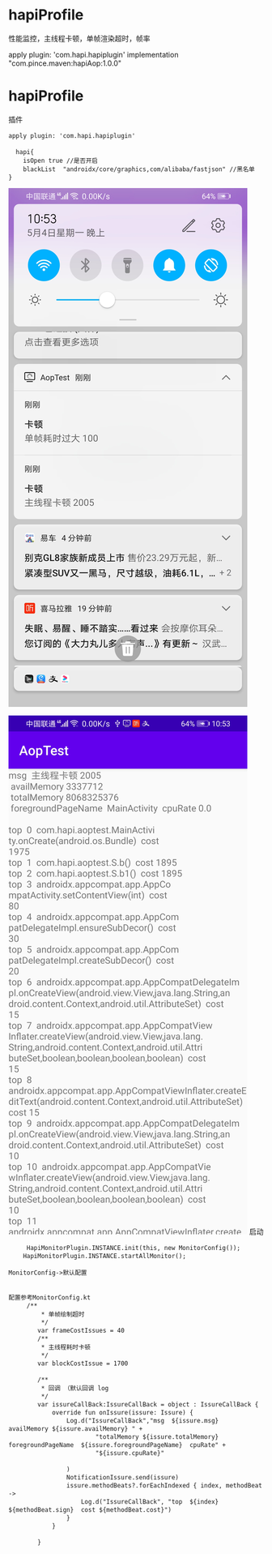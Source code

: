 # hapiProfile
性能监控，主线程卡顿，单帧渲染超时，帧率




apply plugin: 'com.hapi.hapiplugin'
implementation "com.pince.maven:hapiAop:1.0.0"
  

hapiProfile
===========

插件
    
    
    apply plugin: 'com.hapi.hapiplugin'
    
      hapi{
        isOpen true //是否开启
        blackList  "androidx/core/graphics,com/alibaba/fastjson" //黑名单
    }


![此处输入图片的描述][1]


![此处输入图片的描述][2]
启动
 

         HapiMonitorPlugin.INSTANCE.init(this, new MonitorConfig());
        HapiMonitorPlugin.INSTANCE.startAllMonitor();
    
    MonitorConfig->默认配置
     

    配置参考MonitorConfig.kt
         /**
             * 单帧绘制超时
             */
            var frameCostIssues = 40
            /**
             * 主线程耗时卡顿
             */
            var blockCostIssue = 1700
        
            /**
             * 回调 （默认回调 log
             */
            var issureCallBack:IssureCallBack = object : IssureCallBack {
                override fun onIssure(issure: Issure) {
                    Log.d("IssureCallBack","msg  ${issure.msg}  availMemory ${issure.availMemory} " +
                            "totalMemory ${issure.totalMemory}   foregroundPageName  ${issure.foregroundPageName}  cpuRate" +
                            "${issure.cpuRate}"
        
                    )
                    NotificationIssure.send(issure)
                    issure.methodBeats?.forEachIndexed { index, methodBeat ->
                        Log.d("IssureCallBack", "top  ${index}  ${methodBeat.sign}  cost ${methodBeat.cost}")
                    }
                }
        
            }


  [1]: https://github.com/MJLblabla/hapiProfile/blob/master/app/a.jpg
  [2]: https://github.com/MJLblabla/hapiProfile/blob/master/app/b.jpg
